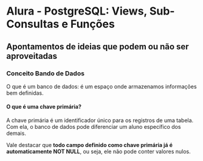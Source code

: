 # Alura - PostgreSQL: Views, Sub-Consultas e Funções

## Apontamentos de ideias que podem ou não ser aproveitadas

### Conceito Bando de Dados

O que é um banco de dados: é um espaço onde armazenamos informações bem definidas.

#### **O que é uma chave primária?**  

A chave primária é um identificador único para os registros de uma tabela. Com ela, o banco de dados pode diferenciar um aluno específico dos demais.  

Vale destacar que **todo campo definido como chave primária já é automaticamente NOT NULL**, ou seja, ele não pode conter valores nulos.
